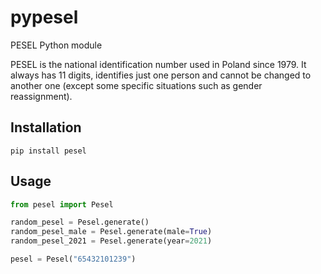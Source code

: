 # pypesel

PESEL Python module

PESEL is the national identification number used in Poland since 1979. It always has 11 digits, identifies just one person and cannot be changed to another one (except some specific situations such as gender reassignment).

## Installation

```shell
pip install pesel
```

## Usage

```python
from pesel import Pesel

random_pesel = Pesel.generate()
random_pesel_male = Pesel.generate(male=True)
random_pesel_2021 = Pesel.generate(year=2021)

pesel = Pesel("65432101239")
```